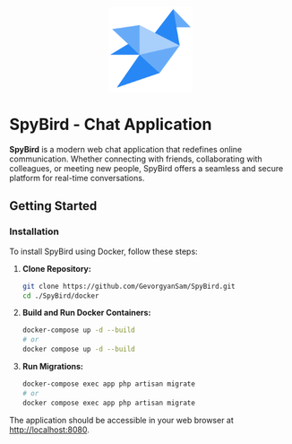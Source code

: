 <p align="center"><img src="./resources/assets/icon.png" width="150" alt="SpyBird Logo"></p>

# SpyBird - Chat Application

**SpyBird** is a modern web chat application that redefines online communication. Whether connecting with friends, collaborating with colleagues, or meeting new people, SpyBird offers a seamless and secure platform for real-time conversations.

## Getting Started

### Installation

To install SpyBird using Docker, follow these steps:

1. **Clone Repository:**

    ```bash
    git clone https://github.com/GevorgyanSam/SpyBird.git
    cd ./SpyBird/docker
    ```

2. **Build and Run Docker Containers:**

    ```bash
    docker-compose up -d --build
    # or
    docker compose up -d --build
    ```

3. **Run Migrations:**

    ```bash
    docker-compose exec app php artisan migrate
    # or
    docker compose exec app php artisan migrate
    ```

The application should be accessible in your web browser at [http://localhost:8080](http://localhost:8080).
